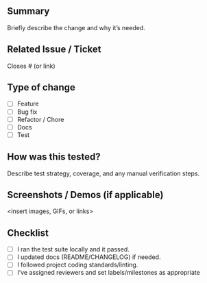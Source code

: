 ## Summary
Briefly describe the change and why it’s needed.

## Related Issue / Ticket
Closes #<issue-number> (or link)

## Type of change
- [ ] Feature
- [ ] Bug fix
- [ ] Refactor / Chore
- [ ] Docs
- [ ] Test

## How was this tested?
Describe test strategy, coverage, and any manual verification steps.

## Screenshots / Demos (if applicable)
<insert images, GIFs, or links>

## Checklist
- [ ] I ran the test suite locally and it passed.
- [ ] I updated docs (README/CHANGELOG) if needed.
- [ ] I followed project coding standards/linting.
- [ ] I’ve assigned reviewers and set labels/milestones as appropriate